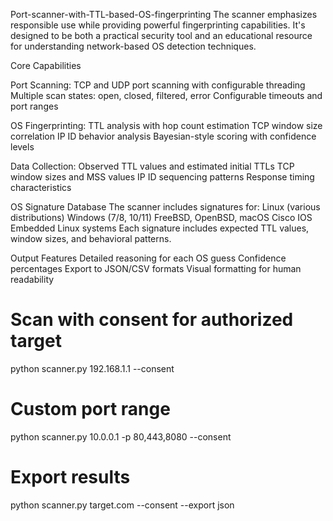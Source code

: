 Port-scanner-with-TTL-based-OS-fingerprinting
The scanner emphasizes responsible use while providing powerful fingerprinting capabilities. It's designed to be both a practical security tool and an educational resource for understanding network-based OS detection techniques.

Core Capabilities

Port Scanning:
TCP and UDP port scanning with configurable threading
Multiple scan states: open, closed, filtered, error
Configurable timeouts and port ranges

OS Fingerprinting:
TTL analysis with hop count estimation
TCP window size correlation
IP ID behavior analysis
Bayesian-style scoring with confidence levels

Data Collection:
Observed TTL values and estimated initial TTLs
TCP window sizes and MSS values
IP ID sequencing patterns
Response timing characteristics

OS Signature Database The scanner includes signatures for:
Linux (various distributions)
Windows (7/8, 10/11)
FreeBSD, OpenBSD, macOS
Cisco IOS
Embedded Linux systems
Each signature includes expected TTL values, window sizes, and behavioral patterns.

Output Features
Detailed reasoning for each OS guess
Confidence percentages
Export to JSON/CSV formats
Visual formatting for human readability


# Scan with consent for authorized target
python scanner.py 192.168.1.1 --consent

# Custom port range
python scanner.py 10.0.0.1 -p 80,443,8080 --consent

# Export results
python scanner.py target.com --consent --export json
